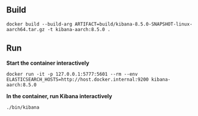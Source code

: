 ## Build
```
docker build --build-arg ARTIFACT=build/kibana-8.5.0-SNAPSHOT-linux-aarch64.tar.gz -t kibana-aarch:8.5.0 .
```

## Run
**Start the container interactively**
```
docker run -it -p 127.0.0.1:5777:5601 --rm --env ELASTICSEARCH_HOSTS=http://host.docker.internal:9200 kibana-aarch:8.5.0

```
**In the container, run Kibana interactively**
```
./bin/kibana
```
